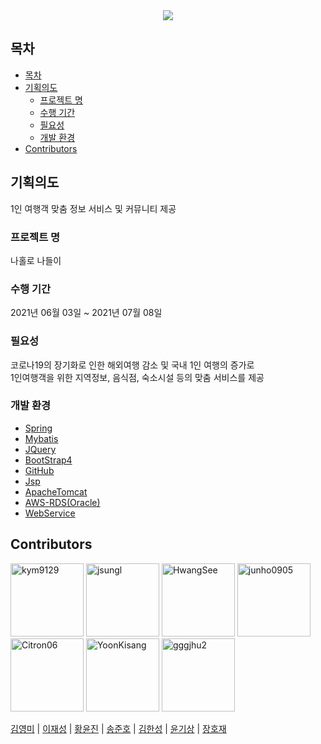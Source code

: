 
<center>
<a href="http://www.nanatravel.r-e.kr/"><img src="https://i.esdrop.com/d/zqwd3cjsbg8t/4zPFFd1Mh8.png"></a>
</center>

## 목차

- [목차](#목차)
- [기획의도](#기획의도)
  - [프로젝트 명](#프로젝트-명)
  - [수행 기간](#수행-기간)
  - [필요성](#필요성)
  - [개발 환경](#개발-환경)
- [Contributors](#contributors)

## 기획의도
1인 여행객 맞춤 정보 서비스 및 커뮤니티 제공
### 프로젝트 명
나홀로 나들이
### 수행 기간
2021년 06월 03일 ~ 2021년 07월 08일
### 필요성
코로나19의 장기화로 인한 해외여행 감소 및 국내 1인 여행의 증가로 <br>
1인여행객을 위한 지역정보, 음식점, 숙소시설 등의 맞춤 서비스를 제공<br>

### 개발 환경
* [Spring](https://spring.io)
* [Mybatis](https://mybatis.org/mybatis-3/ko/index.html)
* [JQuery](https://jquery.com)
* [BootStrap4](https://getbootstrap.com/)
* [GitHub](https://github.com)
* [Jsp](https://javaee.github.io/javaee-spec/javadocs/)
* [ApacheTomcat](http://tomcat.apache.org/)
* [AWS-RDS(Oracle)](https://aws.amazon.com/ko/)
* [WebService](http://www.nanatravel.r-e.kr/)

## Contributors

[<img alt="kym9129" src="https://avatars.githubusercontent.com/u/72649415?v=4" width="117">](https://github.com/kym9129)
[<img alt="jsungl" src="https://avatars.githubusercontent.com/u/79460509?v=4" width="117">](https://github.com/jsungl) 
[<img alt="HwangSee" src="https://avatars.githubusercontent.com/u/76581207?v=4" width="117">](https://github.com/Hwangsee) 
[<img alt="junho0905" src="https://avatars.githubusercontent.com/u/44140112?v=4" width="117">](https://github.com/junho0905) 
[<img alt="Citron06" src="https://avatars.githubusercontent.com/u/80625471?v=4" width="117">](https://github.com/Citron06) 
[<img alt="YoonKisang" src="https://avatars.githubusercontent.com/u/80908532?v=4" width="117">](https://github.com/YoonKisang) 
[<img alt="gggjhu2" src="https://avatars.githubusercontent.com/u/65209539?v=4" width="117">](https://github.com/gggjhu2) 

[김영미](https://github.com/kym9129) | [이재성](https://github.com/jsungl) | [황윤진](https://github.com/Hwangsee) | [송준호](https://github.com/junho0905) | [김한성](https://github.com/Citron06) | [윤기상](https://github.com/YoonKisang) | [장호재](https://github.com/gggjhu2)
